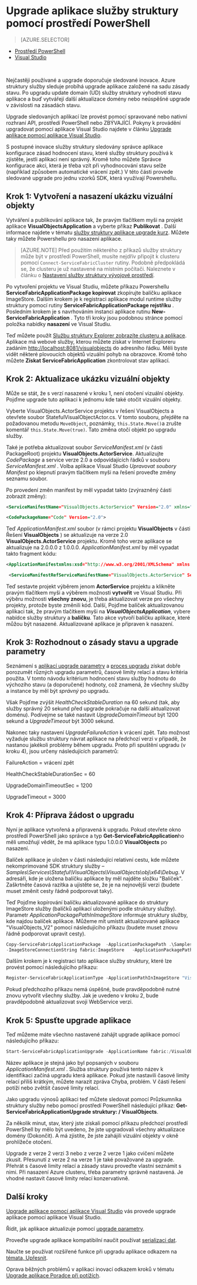 <properties
   pageTitle="Upgrade služeb struktury aplikace pomocí prostředí PowerShell | Microsoft Azure"
   description="Tento článek provede prostředí nasazení aplikace služby struktury, změna kódu a zavádění upgradovat pomocí prostředí PowerShell."
   services="service-fabric"
   documentationCenter=".net"
   authors="mani-ramaswamy"
   manager="timlt"
   editor=""/>

<tags
   ms.service="service-fabric"
   ms.devlang="dotnet"
   ms.topic="article"
   ms.tgt_pltfrm="NA"
   ms.workload="NA"
   ms.date="09/14/2016"
   ms.author="subramar"/>


# <a name="service-fabric-application-upgrade-using-powershell"></a>Upgrade aplikace služby struktury pomocí prostředí PowerShell

> [AZURE.SELECTOR]
- [Prostředí PowerShell](service-fabric-application-upgrade-tutorial-powershell.md)
- [Visual Studio](service-fabric-application-upgrade-tutorial.md)

<br/>

Nejčastěji používané a upgrade doporučuje sledované inovace.  Azure struktury služby sleduje probíhá upgrade aplikace založené na sadu zásady stavu. Po upgradu update domain (UD) služby struktury vyhodnotí stavu aplikace a buď vytvářejí další aktualizace domény nebo neúspěšné upgrade v závislosti na zásadách stavu.

Upgrade sledovaných aplikací lze provést pomocí spravované nebo nativní rozhraní API, prostředí PowerShell nebo ZBÝVAJÍCÍ. Pokyny k provádění upgradovat pomocí aplikace Visual Studio najdete v článku [Upgrade aplikace pomocí aplikace Visual Studio](service-fabric-application-upgrade-tutorial.md).

S postupné inovace služby struktury sledovány správce aplikace konfigurace zásad hodnocení stavu, které služby struktury používá k zjistěte, jestli aplikaci není správný. Kromě toho můžete Správce konfigurace akci, která je třeba vzít při vyhodnocování stavu selže (například způsobem automatické vrácení zpět.) V této části provede sledované upgrade pro jednu vzorků SDK, která využívají Powershellu.

## <a name="step-1-build-and-deploy-the-visual-objects-sample"></a>Krok 1: Vytvoření a nasazení ukázku vizuální objekty


Vytváření a publikování aplikace tak, že pravým tlačítkem myši na projekt aplikace **VisualObjectsApplication** a vyberte příkaz **Publikovat** .  Další informace najdete v tématu [služby struktury aplikace upgrade kurz](service-fabric-application-upgrade-tutorial.md).  Můžete taky můžete Powershellu pro nasazení aplikace.

> [AZURE.NOTE] Před použitím některého z příkazů služby struktury může být v prostředí PowerShell, musíte nejdřív připojit k clusteru pomocí `Connect-ServiceFabricCluster` rutiny. Podobně předpokládá se, že clusteru je už nastavené na místním počítači. Naleznete v článku o [Nastavení služby struktury vývojové prostředí](service-fabric-get-started.md).

Po vytvoření projektu ve Visual Studiu, můžete příkazu Powershellu **ServiceFabricApplicationPackage kopírovat** zkopírujte balíčku aplikace ImageStore. Dalším krokem je k registraci aplikace modul runtime služby struktury pomocí rutiny **ServiceFabricApplicationPackage rejstříku** . Posledním krokem je s navrhováním instanci aplikace rutinu **New-ServiceFabricApplication** .  Tyto tři kroky jsou podobnou stránce pomocí položka nabídky **nasazení** ve Visual Studiu.

Teď můžete použít [Službu struktury Explorer zobrazíte clusteru a aplikace](service-fabric-visualizing-your-cluster.md). Aplikace má webové služby, kterou můžete získat v Internet Exploreru zadáním [http://localhost:8081/visualobjects](http://localhost:8081/visualobjects) do adresního řádku.  Měli byste vidět některé plovoucích objektů vizuální pohyb na obrazovce.  Kromě toho můžete **Získat ServiceFabricApplication** zkontrolovat stav aplikací.

## <a name="step-2-update-the-visual-objects-sample"></a>Krok 2: Aktualizace ukázku vizuální objekty

Může se stát, že s verzí nasazené v kroku 1, není otočení vizuální objekty. Pojďme upgrade tuto aplikaci k jednomu kde také otočit vizuální objekty.

Vyberte VisualObjects.ActorService projektu v řešení VisualObjects a otevřete soubor StatefulVisualObjectActor.cs. V tomto souboru, přejděte na požadovanou metodu `MoveObject`, poznámky, `this.State.Move()`a zrušte komentář `this.State.Move(true)`. Tato změna otočí objekt po upgradu služby.

Také je potřeba aktualizovat soubor *ServiceManifest.xml* (v části PackageRoot) projektu **VisualObjects.ActorService**. Aktualizujte *CodePackage* a service verze 2.0 a odpovídajících řádků v souboru *ServiceManifest.xml* .
Volba aplikace Visual Studio *Upravovat soubory Manifest* po klepnutí pravým tlačítkem myši na řešení proveďte změny seznamu soubor.


Po provedení změn manifest by měl vypadat takto (zvýrazněný části zobrazit změny):

```xml
<ServiceManifestName="VisualObjects.ActorService" Version="2.0" xmlns="http://schemas.microsoft.com/2011/01/fabric" xmlns:xsi="http://www.w3.org/2001/XMLSchema-instance">

<CodePackageName="Code" Version="2.0">
```

Teď *ApplicationManifest.xml* soubor (v rámci projektu **VisualObjects** v části Řešení **VisualObjects** ) se aktualizuje na verze 2.0 **VisualObjects.ActorService** projektu. Kromě toho verze aplikace se aktualizuje na 2.0.0.0 z 1.0.0.0. *ApplicationManifest.xml* by měl vypadat takto fragment kódu:

```xml
<ApplicationManifestxmlns:xsd="http://www.w3.org/2001/XMLSchema" xmlns:xsi="http://www.w3.org/2001/XMLSchema-instance" ApplicationTypeName="VisualObjects" ApplicationTypeVersion="2.0.0.0" xmlns="http://schemas.microsoft.com/2011/01/fabric">

 <ServiceManifestRefServiceManifestName="VisualObjects.ActorService" ServiceManifestVersion="2.0" />
```


Teď sestavte projekt výběrem jenom **ActorService** projektu a klikněte pravým tlačítkem myši a výběrem možnosti **vytvořit** ve Visual Studiu. Při výběru možnosti **všechny znovu**, je třeba aktualizovat verze pro všechny projekty, protože byste změnili kód. Další, Pojďme balíček aktualizovanou aplikaci tak, že pravým tlačítkem myši na ***VisualObjectsApplication***, vybere nabídce služby struktury a **balíčku**. Tato akce vytvoří balíčku aplikace, které můžou být nasazené.  Aktualizované aplikace je připraven k nasazení.


## <a name="step-3--decide-on-health-policies-and-upgrade-parameters"></a>Krok 3: Rozhodnout o zásady stavu a upgrade parametry

Seznámení s [aplikací upgrade parametry](service-fabric-application-upgrade-parameters.md) a [proces upgradu](service-fabric-application-upgrade.md) získat dobře porozumět různých upgradu parametrů, časové limity relací a stavu kritéria použita. V tomto návodu kritérium hodnocení stavu služby hodnotu do výchozího stavu (a doporučené) hodnoty, což znamená, že všechny služby a instance by měl být _správný_ po upgradu.  

Však Pojďme zvýšit *HealthCheckStableDuration* na 60 sekund (tak, aby služby správný 20 sekund před upgrade pokračuje na další aktualizovat doménu).  Podívejme se také nastavit *UpgradeDomainTimeout* být 1200 sekund a *UpgradeTimeout* být 3000 sekund.

Nakonec taky nastavení *UpgradeFailureAction* k vrácení zpět. Tato možnost vyžaduje službu struktury návrat aplikace na předchozí verzi v případě, že nastanou jakékoli problémy během upgradu. Proto při spuštění upgradu (v kroku 4), jsou určeny následujících parametrů:

FailureAction = vrácení zpět

HealthCheckStableDurationSec = 60

UpgradeDomainTimeoutSec = 1200

UpgradeTimeout = 3000


## <a name="step-4-prepare-application-for-upgrade"></a>Krok 4: Příprava žádost o upgradu

Nyní je aplikace vytvořená a připravená k upgradu. Pokud otevřete okno prostředí PowerShell jako správce a typ **Get-ServiceFabricApplication**ho měli umožňují vědět, že má aplikace typu 1.0.0.0 **VisualObjects** po nasazení.  

Balíček aplikace je uložen v části následující relativní cestu, kde můžete nekomprimované SDK struktury služby – *Samples\Services\Stateful\VisualObjects\VisualObjects\obj\x64\Debug*. V adresáři, kde je uložena balíčku aplikace by měl najděte složku "Balíček". Zaškrtněte časová razítka a ujistěte se, že je na nejnovější verzi (budete muset změnit cesty řádně podporovat taky).

Teď Pojďme kopírování balíčku aktualizované aplikace do struktury ImageStore služby (balíčků aplikací uloženými podle struktury služby). Parametr *ApplicationPackagePathInImageStore* informuje struktury služby, kde najdou balíček aplikace. Můžeme mít umístit aktualizované aplikace "VisualObjects\_V2" pomocí následujícího příkazu (budete muset znovu řádně podporovat upravit cesty).

```powershell
Copy-ServiceFabricApplicationPackage  -ApplicationPackagePath .\Samples\Services\Stateful\VisualObjects\VisualObjects\obj\x64\Debug\Package
-ImageStoreConnectionString fabric:ImageStore   -ApplicationPackagePathInImageStore "VisualObjects\_V2"
```

Dalším krokem je k registraci tato aplikace služby struktury, které lze provést pomocí následujícího příkazu:

```powershell
Register-ServiceFabricApplicationType -ApplicationPathInImageStore "VisualObjects\_V2"
```

Pokud předchozího příkazu nemá úspěšné, bude pravděpodobně nutné znovu vytvořit všechny služby. Jak je uvedeno v kroku 2, bude pravděpodobně aktualizovat svoji WebService verzi.

## <a name="step-5-start-the-application-upgrade"></a>Krok 5: Spusťte upgrade aplikace

Teď můžeme máte všechno nastavené zahájit upgrade aplikace pomocí následujícího příkazu:

```powershell
Start-ServiceFabricApplicationUpgrade -ApplicationName fabric:/VisualObjects -ApplicationTypeVersion 2.0.0.0 -HealthCheckStableDurationSec 60 -UpgradeDomainTimeoutSec 1200 -UpgradeTimeout 3000   -FailureAction Rollback -Monitored
```


Název aplikace je stejná jako byl popsaných v souboru *ApplicationManifest.xml* . Služba struktury používá tento název k identifikaci začíná upgradu která aplikace. Pokud jste nastavili časové limity relací příliš krátkým, můžete narazit zpráva Chyba, problém. V části řešení potíží nebo zvětšit časové limity relací.

Jako upgradu výnosů aplikaci teď můžete sledovat pomocí Průzkumníka struktury služby nebo pomocí prostředí PowerShell následující příkaz: **Get-ServiceFabricApplicationUpgrade struktury: / VisualObjects**.

Za několik minut, stav, který jste získali pomocí příkazu předchozí prostředí PowerShell by mělo být uvedeno, že jste upgradovali všechny aktualizace domény (Dokončit). A má zjistíte, že jste zahájili vizuální objekty v okně prohlížeče otočení.

Upgrade z verze 2 verzi 3 nebo z verze 2 verze 1 jako cvičení můžete zkusit. Přesunutí z verze 2 na verze 1 je také považované za upgrade. Přehrát s časové limity relací a zásady stavu proveďte vlastní seznámit s nimi. Při nasazení Azure clusteru, třeba parametry správně nastavená. Je vhodné nastavit časové limity relací konzervativně.


## <a name="next-steps"></a>Další kroky

[Upgrade aplikace pomocí aplikace Visual Studio](service-fabric-application-upgrade-tutorial.md) vás provede upgrade aplikace pomocí aplikace Visual Studio.

Řídit, jak aplikace aktualizuje pomocí [upgrade parametry](service-fabric-application-upgrade-parameters.md).

Proveďte upgrade aplikace kompatibilní naučit používat [serializaci dat](service-fabric-application-upgrade-data-serialization.md).

Naučte se používat rozšířené funkce při upgradu aplikace odkazem na [témata, Upřesnit](service-fabric-application-upgrade-advanced.md).

Oprava běžných problémů v aplikaci inovací odkazem kroků v tématu [Upgrade aplikace Poradce při potížích](service-fabric-application-upgrade-troubleshooting.md).
